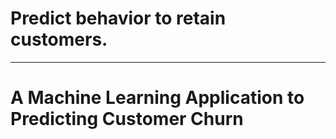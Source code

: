 # Predict behavior to retain customers.
---
# A Machine Learning Application to Predicting Customer Churn


